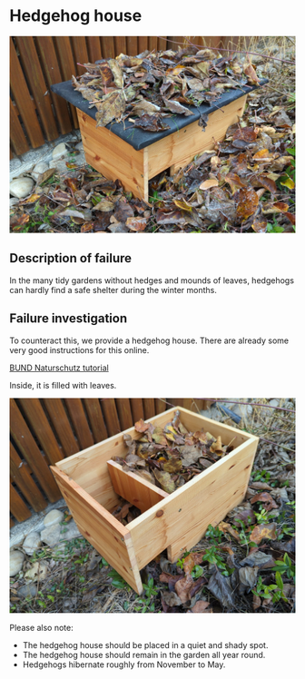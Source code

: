 # Hedgehog house

![](figures/overview.jpg)

## Description of failure
In the many tidy gardens without hedges and mounds of leaves, hedgehogs can hardly find a safe shelter during the winter months.


## Failure investigation
To counteract this, we provide a hedgehog house. There are already some very good instructions for this online.

[BUND Naturschutz tutorial](https://www.bund-naturschutz.de/oekologisch-leben/tieren-helfen/igelhaus-bauen)

Inside, it is filled with leaves.

![](figures/inside.jpg)

Please also note:
* The hedgehog house should be placed in a quiet and shady spot.
* The hedgehog house should remain in the garden all year round.
* Hedgehogs hibernate roughly from November to May.